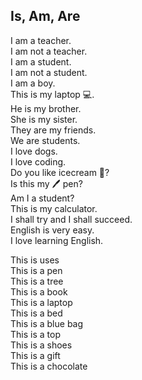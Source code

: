 ## Is, Am, Are

I am a teacher.<br>
I am not a teacher.<br>
I am a student.<br>
I am not a student.<br>
I am a boy.<br>
This is my laptop 💻.<br>
He is my brother.<br>
She is my sister.<br>
They are my friends.<br>
We are students.<br>
I love dogs.<br>
I love coding.<br>
Do you like icecream 🍦?<br>
Is this my 🖊️ pen?<br>
Am I a student?<br>
This is my calculator.<br>
I shall try and I shall succeed.<br>
English is very easy.<br>
I love learning English.<br>


This is uses <br>
This is a pen <br>
This is a tree <br>
This is a book <br>
This is a laptop <br>
This is a bed<br>
This is a blue bag <br>
This is a top <br>
This is a shoes <br>
This is a gift <br>
This is a chocolate<br>